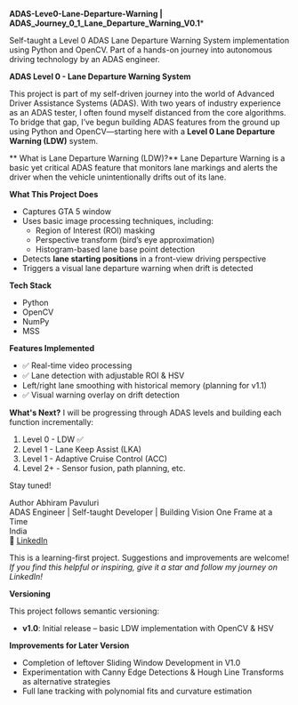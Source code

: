 ****ADAS-Leve0-Lane-Departure-Warning | ADAS_Journey_0_1_Lane_Departure_Warning_V0.1*****

Self-taught a Level 0 ADAS Lane Departure Warning System implementation using Python and OpenCV. Part of a hands-on journey into autonomous driving technology by an ADAS engineer.


****ADAS Level 0 - Lane Departure Warning System****

This project is part of my self-driven journey into the world of Advanced Driver Assistance Systems (ADAS). With two years of industry experience as an ADAS tester, I often found myself distanced from the core algorithms. To bridge that gap, I’ve begun building ADAS features from the ground up using Python and OpenCV—starting here with a **Level 0 Lane Departure Warning (LDW)** system.


** What is Lane Departure Warning (LDW)?**
Lane Departure Warning is a basic yet critical ADAS feature that monitors lane markings and alerts the driver when the vehicle unintentionally drifts out of its lane.


**What This Project Does**

- Captures GTA 5 window 
- Uses basic image processing techniques, including:
  - Region of Interest (ROI) masking
  - Perspective transform (bird’s eye approximation)
  - Histogram-based lane base point detection
- Detects **lane starting positions** in a front-view driving perspective
- Triggers a visual lane departure warning when drift is detected

**Tech Stack**
- Python
- OpenCV
- NumPy
- MSS

**Features Implemented**
- ✅ Real-time video processing
- ✅ Lane detection with adjustable ROI & HSV
-  Left/right lane smoothing with historical memory (planning for v1.1)
- ✅ Visual warning overlay on drift detection


**What's Next?**
I will be progressing through ADAS levels and building each function incrementally:
1. Level 0 - LDW ✅
2. Level 1 - Lane Keep Assist (LKA)
3. Level 1 - Adaptive Cruise Control (ACC)
4. Level 2+ - Sensor fusion, path planning, etc.

Stay tuned!

Author
Abhiram Pavuluri  
ADAS Engineer | Self-taught Developer | Building Vision One Frame at a Time  
India  
🔗 [LinkedIn](https://www.linkedin.com/in/YOUR-LINKEDIN-ID)


This is a learning-first project. Suggestions and improvements are welcome!
_If you find this helpful or inspiring, give it a star and follow my journey on LinkedIn!_


**Versioning**

This project follows semantic versioning:

- **v1.0**: Initial release – basic LDW implementation with OpenCV & HSV

**Improvements for Later Version**
- Completion of leftover Sliding Window Development in V1.0
- Experimentation with Canny Edge Detections & Hough Line Transforms as alternative strategies
- Full lane tracking with polynomial fits and curvature estimation
